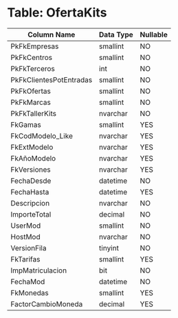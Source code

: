 # Table: OfertaKits

| Column Name | Data Type | Nullable |
|-------------|-----------|----------|
| PkFkEmpresas | smallint | NO |
| PkFkCentros | smallint | NO |
| PkFkTerceros | int | NO |
| PkFkClientesPotEntradas | smallint | NO |
| PkFkOfertas | smallint | NO |
| PkFkMarcas | smallint | NO |
| PkFkTallerKits | nvarchar | NO |
| FkGamas | smallint | YES |
| FkCodModelo_Like | nvarchar | YES |
| FkExtModelo | nvarchar | YES |
| FkAñoModelo | nvarchar | YES |
| FkVersiones | nvarchar | YES |
| FechaDesde | datetime | NO |
| FechaHasta | datetime | YES |
| Descripcion | nvarchar | NO |
| ImporteTotal | decimal | NO |
| UserMod | smallint | NO |
| HostMod | nvarchar | NO |
| VersionFila | tinyint | NO |
| FkTarifas | smallint | YES |
| ImpMatriculacion | bit | NO |
| FechaMod | datetime | NO |
| FkMonedas | smallint | YES |
| FactorCambioMoneda | decimal | YES |

